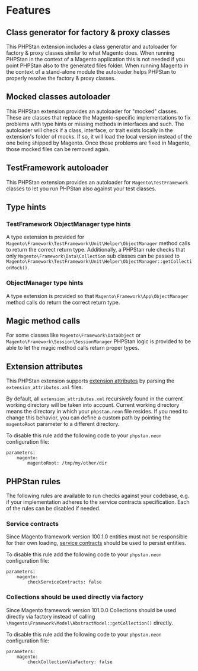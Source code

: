 # Features

## Class generator for factory & proxy classes
This PHPStan extension includes a class generator and autoloader for factory & proxy classes similar to what Magento does. When running PHPStan in
the context of a Magento application this is not needed if you point PHPStan also to the generated files folder. When running
Magento in the context of a stand-alone module the autoloader helps PHPStan to properly resolve the factory & proxy classes.

## Mocked classes autoloader
This PHPStan extension provides an autoloader for "mocked" classes. These are classes that replace the Magento-specific implementations
to fix problems with type hints or missing methods in interfaces and such. The autoloader will check if a class, interface,
or trait exists locally in the extension's folder of mocks. If so, it will load the local version instead of the one being
shipped by Magento. Once those problems are fixed in Magento, those mocked files can be removed again.

## TestFramework autoloader
This PHPStan extension provides an autoloader for `Magento\TestFramework` classes to let you run PHPStan also against your test classes.

## Type hints

### TestFramework ObjectManager type hints
A type extension is provided for `Magento\Framework\TestFramework\Unit\Helper\ObjectManager` method calls to return the correct return type.
Additionally, a PHPStan rule checks that only `Magento\Framework\Data\Collection` sub classes can be passed to  
`Magento\Framework\TestFramework\Unit\Helper\ObjectManager::getCollectionMock()`.

### ObjectManager type hints
A type extension is provided so that `Magento\Framework\App\ObjectManager` method calls do return the correct return type.

## Magic method calls
For some classes like `Magento\Framework\DataObject` or `Magento\Framework\Session\SessionManager` PHPStan logic is provided
to be able to let the magic method calls return proper types.

## Extension attributes
This PHPStan extension supports [extension attributes](https://devdocs.magento.com/guides/v2.4/extension-dev-guide/extension_attributes/adding-attributes.html) by parsing the `extension_attributes.xml` files.

By default, all `extension_attributes.xml` recursively  found in the current working directory will be taken into account.
Current working directory means the directory in which your `phpstan.neon` file resides. If you need to change this behavior,
you can define a custom path by pointing the `magentoRoot` parameter to a different directory.

To disable this rule add the following code to your `phpstan.neon` configuration file:
```neon
parameters:
    magento:
        magentoRoot: /tmp/my/other/dir
```

## PHPStan rules

The following rules are available to run checks against your codebase, e.g. if your implementation adheres to the
service contracts specification. Each of the rules can be disabled if needed.

### Service contracts

Since Magento framework version 100.1.0 entities must not be responsible for their own loading, [service contracts](https://devdocs.magento.com/guides/v2.4/extension-dev-guide/service-contracts/service-contracts.html) should
be used to persist entities.

To disable this rule add the following code to your `phpstan.neon` configuration file:
```neon
parameters:
    magento:
        checkServiceContracts: false
```

### Collections should be used directly via factory

Since Magento framework version 101.0.0 Collections should be used directly via factory instead of calling
`\Magento\Framework\Model\AbstractModel::getCollection()` directly.

To disable this rule add the following code to your `phpstan.neon` configuration file:
```neon
parameters:
    magento:
        checkCollectionViaFactory: false
```
